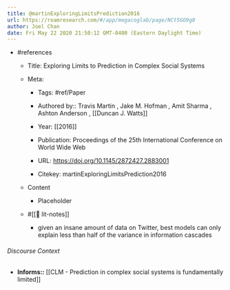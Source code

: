 ```yaml
---
title: @martinExploringLimitsPrediction2016
url: https://roamresearch.com/#/app/megacoglab/page/NCt5GO9g0
author: Joel Chan
date: Fri May 22 2020 21:50:12 GMT-0400 (Eastern Daylight Time)
---
```


- #references

    - Title: Exploring Limits to Prediction in Complex Social Systems

    - Meta:

        - Tags: #ref/Paper

        - Authored by::  Travis Martin ,  Jake M. Hofman ,  Amit Sharma ,  Ashton Anderson ,  [[Duncan J. Watts]]

        - Year: [[2016]]

        - Publication: Proceedings of the 25th International Conference on World Wide Web

        - URL: https://doi.org/10.1145/2872427.2883001

        - Citekey: martinExploringLimitsPrediction2016

    - Content

        - Placeholder

    - #[[📝 lit-notes]]

        - given an insane amount of data on Twitter, best models can only explain less than half of the variance in information cascades

###### Discourse Context

- **Informs::** [[CLM - Prediction in complex social systems is fundamentally limited]]
